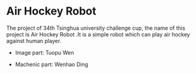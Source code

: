 # Air Hockey Robot
The project of 34th Tsinghua university challenge cup, the name of this project is Air Hockey Robot .It is a simple robot which can play air hockey against human player.

* Image part:
Tuopu Wen

* Machenic part:
Wenhao Ding
